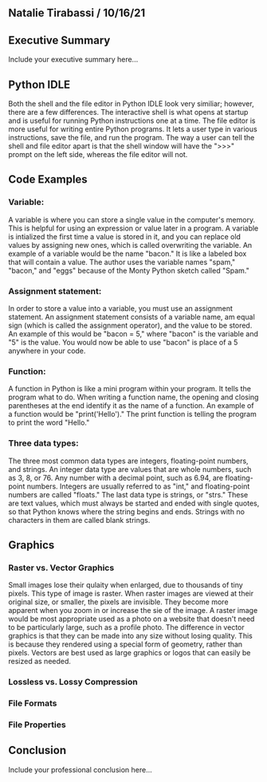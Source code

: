 ## Natalie Tirabassi / 10/16/21

## Executive Summary 
Include your executive summary here...

## Python IDLE
Both the shell and the file editor in Python IDLE look very similiar; however, there are a few differences. The interactive shell is what opens at startup and is useful for running Python instructions one at a time. The file editor is more useful for writing entire Python programs. It lets a user type in various instructions, save the file, and run the program. The way a user can tell the shell and file editor apart is that the shell window will have the ">>>" prompt on the left side, whereas the file editor will not.
## Code Examples
### Variable:
A variable is where you can store a single value in the computer's memory. This is helpful for using an expression or value later in a program. A variable is intialized the first time a value is stored in it, and you can replace old values by assigning new ones, which is called overwriting the variable. An example of a variable would be the name "bacon." It is like a labeled box that will contain a value. The author uses the variable names "spam," "bacon," and "eggs" because of the Monty Python sketch called "Spam."
### Assignment statement:
In order to store a value into a variable, you must use an assignment statement. An assignment statement consists of a variable name, am equal sign (which is called the assignment operator), and the value to be stored. An example of this would be "bacon = 5," where "bacon" is the variable and "5" is the value. You would now be able to use "bacon" is place of a 5 anywhere in your code.
### Function:
A function in Python is like a mini program within your program. It tells the program what to do. When writing a function name, the opening and closing parentheses at the end identify it as the name of a function. An example of a function would be "print('Hello')." The print function is telling the program to print the word "Hello."
### Three data types:
The three most common data types are integers, floating-point numbers, and strings. An integer data type are values that are whole numbers, such as 3, 8, or  76. Any number with a decimal point, such as 6.94, are floating-point numbers. Integers are usually referred to as "int," and floating-point numbers are called "floats." The last data type is strings, or "strs." These are text values, which must always be started and ended with single quotes, so that Python knows where the string begins and ends. Strings with no characters in them are called blank strings.
## Graphics
### Raster vs. Vector Graphics
Small images lose their qulaity when enlarged, due to thousands of tiny pixels. This type of image is raster. When raster images are viewed at their original size, or smaller, the pixels are invisible. They become more apparent when you zoom in or increase the sie of the image. A raster image would be most appropriate used as a photo on a website that doesn't need to be particularly large, such as a profile photo. The difference in vector graphics is that they can be made into any size without losing quality. This is because they rendered using a special form of geometry, rather than pixels. Vectors are best used as large graphics or logos that can easily be resized as needed.
### Lossless vs. Lossy Compression

### File Formats
### File Properties

## Conclusion

Include your professional conclusion here...
